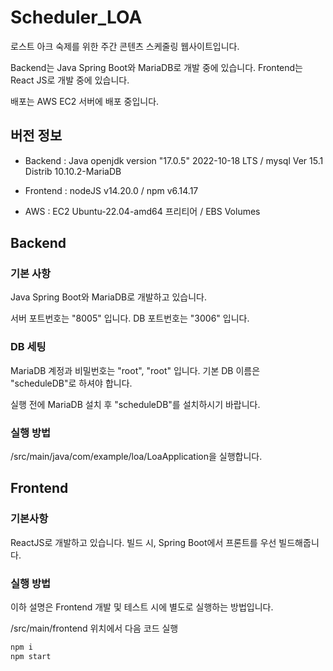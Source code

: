 # Scheduler_LOA

로스트 아크 숙제를 위한 주간 콘텐츠 스케줄링 웹사이트입니다.

Backend는 Java Spring Boot와 MariaDB로 개발 중에 있습니다.
Frontend는 React JS로 개발 중에 있습니다.

배포는 AWS EC2 서버에 배포 중입니다.

## 버전 정보

- Backend
: Java openjdk version "17.0.5" 2022-10-18 LTS / mysql Ver 15.1 Distrib 10.10.2-MariaDB

- Frontend
: nodeJS v14.20.0 / npm v6.14.17

- AWS
: EC2 Ubuntu-22.04-amd64 프리티어 / EBS Volumes

## Backend

### 기본 사항

Java Spring Boot와 MariaDB로 개발하고 있습니다.

서버 포트번호는 "8005" 입니다.
DB 포트번호는 "3006" 입니다.

### DB 세팅

MariaDB 계정과 비밀번호는 "root", "root" 입니다.
기본 DB 이름은 "scheduleDB"로 하셔야 합니다.

실행 전에 MariaDB 설치 후 "scheduleDB"를 설치하시기 바랍니다.

### 실행 방법
    
/src/main/java/com/example/loa/LoaApplication을 실행합니다.

## Frontend

### 기본사항

ReactJS로 개발하고 있습니다.
빌드 시, Spring Boot에서 프론트를 우선 빌드해줍니다.

### 실행 방법

이하 설명은 Frontend 개발 및 테스트 시에 별도로 실행하는 방법입니다.

/src/main/frontend 위치에서 다음 코드 실행

```bash
npm i
npm start
```

